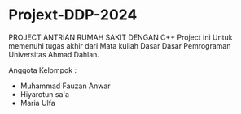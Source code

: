 # Projext-DDP-2024

 PROJECT ANTRIAN RUMAH SAKIT DENGAN C++
 Project ini Untuk memenuhi tugas akhir dari Mata kuliah Dasar Dasar Pemrograman Universitas Ahmad Dahlan.

Anggota Kelompok :
- Muhammad Fauzan Anwar
- Hiyarotun sa'a
- Maria Ulfa
